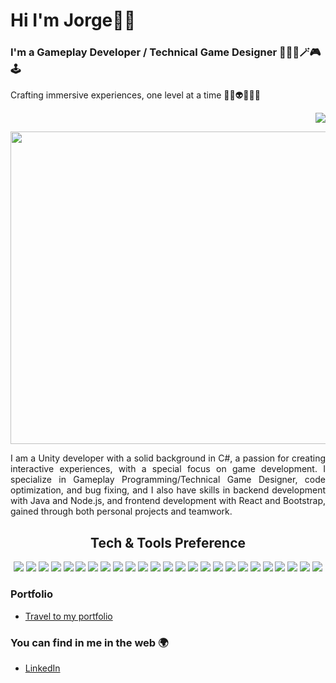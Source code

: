 ### <h1>Hi I'm Jorge👋🏽</h1>
<h3>I'm a Gameplay Developer / Technical Game Designer 🧑🏽‍💻🪄🎮🕹️</h3>
<p>Crafting immersive experiences, one level at a time 🧛🏽👽🧟‍♂️🤖</p>
<div align='right'>
  <a href="https://github.com/Jorgnavarro">
   <img src="https://komarev.com/ghpvc/?username=Jorgnavarro&style=flat-square"/>
 </a>
</div>
  
<p align='center'>
<img src='https://github.com/user-attachments/assets/df5f7ea1-eee3-461a-a42a-6505ff7e3e52' width="1080" height="500">
</p>

<p align='justify'>I am a Unity developer with a solid background in C#, a passion for creating interactive experiences, with a special focus on game development. I specialize in Gameplay Programming/Technical Game Designer, code optimization, and bug fixing, and I also have skills in backend development with Java and Node.js, and frontend development with React and Bootstrap, gained through both personal projects and teamwork.</p>

### <h2 align="center">Tech & Tools Preference</h2>
<div align="center">
  <img src ="https://img.shields.io/badge/-Unity-black?style=flat&logo=unity&logoColor=White&logoSize=auto">
  <img src="https://img.shields.io/badge/-C%23-856AE0?style=flat&logoSize=auto"> 
  <img src="https://img.shields.io/badge/-Java-EA2020?style=flat&logoColor=white&logoSize=auto"> 
  <img src="https://img.shields.io/badge/-Javascript-yellow?style=flat&logo=javascript&logoColor=white&logoSize=auto">
  <img src="https://img.shields.io/badge/-React-000000?style=flat&logo=react&logoColor=00c8ff">
  <img src="https://img.shields.io/badge/-Node.js-3C873A?style=flat&logo=Node.js&logoColor=white">
  <img src="https://img.shields.io/badge/-Express.js-787878?style=flat">
  <img src="https://img.shields.io/badge/-Bootstrap-563D7C?style=flat&logo=bootstrap&logoColor=white">
  <img src="https://img.shields.io/badge/-Sass-cc6699?style=flat&logo=sass&logoColor=white">
  <img src="https://img.shields.io/badge/-MongoDB-4DB33D?style=flat&logo=mongodb&logoColor=white">
  <img src="https://img.shields.io/badge/-GraphQL-e535ab?style=flat&logo=graphql&logoColor=FFFFFF">
  <img src="https://img.shields.io/badge/-Postman-FE703F?style=flat&logo=postman&logoColor=white&logoSize=auto">
  <img src="https://img.shields.io/badge/-MySQL-4A7DA4?style=flat&logo=mysql&logoColor=white&logoSize=auto">
  <img src="https://img.shields.io/badge/-Cypress-38E384?style=flat&logo=cypress&logoColor=white&logoSize=auto">
  <img src="https://img.shields.io/badge/-JUnit5-2CA467?style=flat&logo=junit5&logoColor=white&logoSize=auto">
  <img src="https://img.shields.io/badge/-Jest-B44662?style=flat&logo=jest&logoColor=white&logoSize=auto">
  <img src ="https://img.shields.io/badge/-HTML5-E34F26?style=flat&logo=html5&logoColor=white"> 
  <img src ="https://img.shields.io/badge/-CSS3-1572B6?style=flat&logo=css3&logoColor=white">
  <img src="https://img.shields.io/badge/-Spring-6DB33F?style=flat&logo=spring&logoColor=white&logoSize=auto">
  <img src ="https://img.shields.io/badge/-Figma-F25425?style=flat&logo=figma&logoColor=white&logoSize=auto">
  <img src="https://img.shields.io/badge/-Progressive Web Apps-5A0FC8?style=flat">
  <img src="http://img.shields.io/badge/-Git-F1502F?style=flat&logo=git&logoColor=FFFFFF">
  <img src="http://img.shields.io/badge/-Github-000000?style=flat&logo=github&logoColor=FFFFFF">
  <img src="http://img.shields.io/badge/-VS%20Code-007ACC?style=flat&logo=visual%20studio%20code&logoColor=white">
  <img src="https://img.shields.io/badge/-VS%20Code%20Community%20(IDE)-7943BA?style=flat&logoColor=white&logoSize=auto">
</div>

### Portfolio
- [Travel to my portfolio](https://my-portfolio-cptg.vercel.app/)


### You can find in me in the web 🌍
- [LinkedIn](https://www.linkedin.com/in/jorgeluisnavarrop/)
  
 
